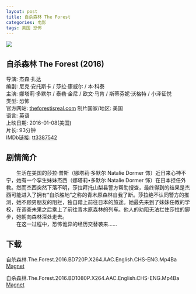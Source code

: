 ```yaml
---
layout: post
title: 自杀森林 The Forest
categories: 电影
tags: 美国 恐怖
---
```


[![](http://i2.piimg.com/f9309c63ae1ff53dt.jpg)](http://i2.piimg.com/f9309c63ae1ff53d.jpg)

## 自杀森林 The Forest (2016)
导演: 杰森·扎达  
编剧: 尼克·安托斯卡 / 莎拉·康威尔 / 本·科泰  
主演: 娜塔莉·多默尔 / 泰勒·金尼 / 欧文·马肯 / 斯蒂芬妮·沃格特 / 小泽征悦  
类型: 恐怖  
官方网站: [theforestisreal.com](http://theforestisreal.com/)
制片国家/地区: 美国  
语言: 英语  
上映日期: 2016-01-08(美国)  
片长: 93分钟  
IMDb链接: [tt3387542](http://www.imdb.com/title/tt3387542)

## 剧情简介
　　生活在美国的莎拉·普斯（娜塔莉·多默尔 Natalie Dormer 饰）近日来心神不宁，她有一个孪生妹妹杰西（娜塔莉•多默尔 Natalie Dormer 饰）在日本担任外教。然而杰西突然下落不明，莎拉拜托山梨县警方帮助搜查，最终得到的结果是杰西可能进入了拥有“自杀胜地”之称的青木原森林自我了断。莎拉绝不认同警方的推测，她不顾男朋友的阻拦，独自踏上前往日本的旅途。她最先来到了妹妹任教的学校，在调查未果之后乘上了前往青木原森林的列车。他人的劝阻无法拦住莎拉的脚步，她朝向森林深处走去。  
　　在这一过程中，恐怖诡异的经历交替袭来……

## 下载
自杀森林.The.Forest.2016.BD720P.X264.AAC.English.CHS-ENG.Mp4Ba  
[Magnet](magnet:?xt=urn:btih:d6d59cf3fcb3f51187639373b2757b6484e03488&tr=http://bt.mp4ba.com:2710/announce)

自杀森林.The.Forest.2016.BD1080P.X264.AAC.English.CHS-ENG.Mp4Ba  
[Magnet](magnet:?xt=urn:btih:38bedf2ee6cc0041009621e13c6c730fd7ab1e54&tr=http://bt.mp4ba.com:2710/announce)
